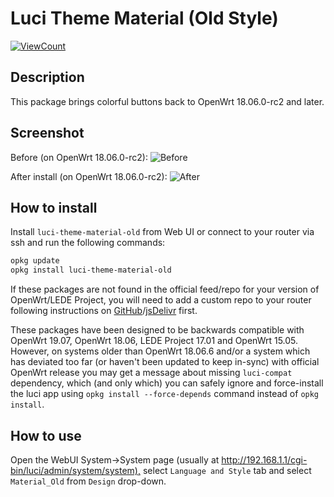 # Luci Theme Material (Old Style)

<!--- [![HitCount](http://hits.dwyl.com/stangri/docsopenwrtmelmacnet/luci-theme-material-old.svg)](http://hits.dwyl.com/stangri/docsopenwrtmelmacnet/luci-theme-material-old) --->

[![ViewCount](https://views.whatilearened.today/views/github/stangri/luci-theme-material-old.svg)](https://views.whatilearened.today/views/github/stangri/luci-theme-material-old)

## Description

This package brings colorful buttons back to OpenWrt 18.06.0-rc2 and later.

## Screenshot

Before (on OpenWrt 18.06.0-rc2):
![Before](https://cdn.jsdelivr.net/gh/stangri/docs.openwrt.melmac.net/luci-theme-material-old/screenshots/screenshot01-before.png "before")

After install (on OpenWrt 18.06.0-rc2):
![After](https://cdn.jsdelivr.net/gh/stangri/docs.openwrt.melmac.net/luci-theme-material-old/screenshots/screenshot01-after.png "after")

## How to install

Install `luci-theme-material-old` from Web UI or connect to your router via ssh and run the following commands:

```sh
opkg update
opkg install luci-theme-material-old
```

If these packages are not found in the official feed/repo for your version of OpenWrt/LEDE Project, you will need to add a custom repo to your router following instructions on [GitHub](https://docs.openwrt.melmac.net/#on-your-router)/[jsDelivr](https://cdn.jsdelivr.net/gh/stangri/docs.openwrt.melmac.net/README.md#on-your-router) first.

These packages have been designed to be backwards compatible with OpenWrt 19.07, OpenWrt 18.06, LEDE Project 17.01 and OpenWrt 15.05. However, on systems older than OpenWrt 18.06.6 and/or a system which has deviated too far (or haven't been updated to keep in-sync) with official OpenWrt release you may get a message about missing `luci-compat` dependency, which (and only which) you can safely ignore and force-install the luci app using `opkg install --force-depends` command instead of `opkg install`.

## How to use

Open the WebUI System->System page (usually at <http://192.168.1.1/cgi-bin/luci/admin/system/system),> select `Language and Style` tab and select `Material_Old` from `Design` drop-down.
